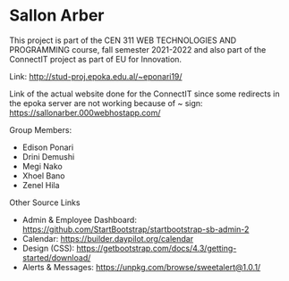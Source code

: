 # Sallon Arber
This project is part of the CEN 311 WEB TECHNOLOGIES AND PROGRAMMING course, fall semester 2021-2022  and also part of the ConnectIT project as part of EU for Innovation.

Link: http://stud-proj.epoka.edu.al/~eponari19/

Link of the actual website done for the ConnectIT since some redirects in the epoka server are not working because of ~ sign: https://sallonarber.000webhostapp.com/

Group Members:
- Edison Ponari
- Drini Demushi
- Megi Nako
- Xhoel Bano
- Zenel Hila

Other Source Links
- Admin & Employee Dashboard: https://github.com/StartBootstrap/startbootstrap-sb-admin-2
- Calendar: https://builder.daypilot.org/calendar
- Design (CSS): https://getbootstrap.com/docs/4.3/getting-started/download/
- Alerts & Messages: https://unpkg.com/browse/sweetalert@1.0.1/
